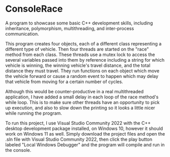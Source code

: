 # ConsoleRace
A program to showcase some basic C++ development skills, including inheritance, polymorphism, 
multithreading, and inter-process communication.

This program creates four objects, each of a different class representing a different type of vehicle.
Then four threads are started on the "race" method from each class. These threads use a mutex lock to
access the several variables passed into them by reference including a string for which vehicle is
winning, the winning vehicle's travel distance, and the total distance they must travel. They run
functions on each object which move the vehicle forward or cause a random event to happen which may
delay that vehicle from moving for a certain number of cycles.

Although this would be counter-productive in a real multithreaded application, I have added a small
delay in each loop of the race method's while loop. This is to make sure other threads have an
opportunity to pick up execution, and also to slow down the printing so it looks a little nicer
while running the program.

To run this project, I use Visual Studio Community 2022 with the C++ desktop development package
installed, on Windows 10, however it should work on Windows 11 as well. Simply download the project
files and open the .sln file with Visual Studio Community 2022, then click the play button labeled
"Local Windows Debugger" and the program will compile and run in the console.
